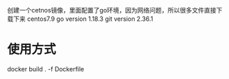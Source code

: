 创建一个cetnos镜像，里面配置了go环境，因为网络问题，所以很多文件直接下载下来
centos7.9
go version 1.18.3
git version 2.36.1

# 使用方式
docker build . -f Dockerfile 
